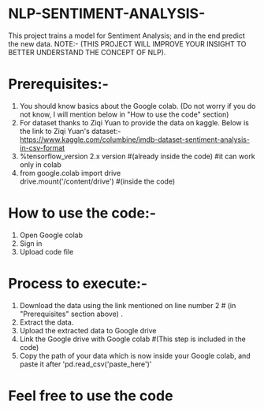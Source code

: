 # NLP-SENTIMENT-ANALYSIS-
This project trains a model for Sentiment Analysis; and in the end predict the new data. NOTE:- (THIS PROJECT WILL IMPROVE YOUR INSIGHT TO BETTER UNDERSTAND THE CONCEPT OF NLP).

# Prerequisites:-
1. You should know basics about the Google colab. (Do not worry if you do not know, I will mention below in "How to use the code" section)
2. For dataset thanks to Ziqi Yuan to provide the data on kaggle. Below is the link to Ziqi Yuan's dataset:-<br>
https://www.kaggle.com/columbine/imdb-dataset-sentiment-analysis-in-csv-format
3. %tensorflow_version 2.x version   #(already inside the code)   #it can work only in colab     
4. from google.colab import drive<br>
   drive.mount('/content/drive')      #(inside the code)
   
# How to use the code:-
1. Open Google colab
2. Sign in
3. Upload code file

# Process to execute:-
1. Download the data using the link mentioned on line number 2   # (in "Prerequisites" section above) .
2. Extract the data.
3. Upload the extracted data to Google drive
4. Link the Google drive with Google colab   #(This step is included in the code)
5. Copy the path of your data which is now inside your Google colab, and paste it after 'pd.read_csv('paste_here')'

# Feel free to use the code

